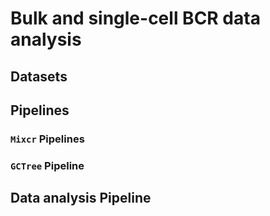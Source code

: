 # Bulk and single-cell BCR data analysis

## Datasets

## Pipelines

### `Mixcr` Pipelines

### `GCTree` Pipeline


## Data analysis Pipeline


